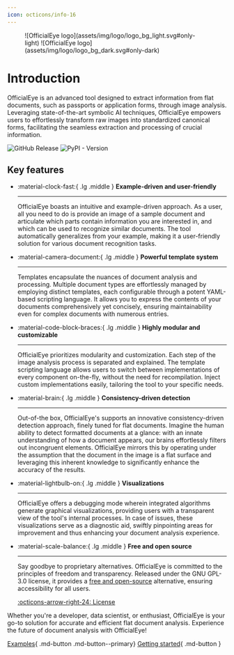 ```yaml
---
icon: octicons/info-16
---
```


<figure markdown>
![OfficialEye logo](assets/img/logo/logo_bg_light.svg#only-light)
![OfficialEye logo](assets/img/logo/logo_bg_dark.svg#only-dark)
</figure>

# Introduction

OfficialEye is an advanced tool designed to extract information from flat documents, such as passports or application forms, through image analysis. Leveraging state-of-the-art symbolic AI techniques, OfficialEye empowers users to effortlessly transform raw images into standardized canonical forms, facilitating the seamless extraction and processing of crucial information.

![GitHub Release](https://img.shields.io/github/v/release/ZeroBone/OfficialEye?label=latest%20release)
![PyPI - Version](https://img.shields.io/pypi/v/officialeye)


## Key features

<div class="grid cards" markdown>

-   :material-clock-fast:{ .lg .middle } __Example-driven and user-friendly__

    ---

    OfficialEye boasts an intuitive and example-driven approach. As a user, all you need to do is provide an image of a sample document and articulate which parts contain information you are interested in, and which can be used to recognize similar documents. The tool automatically generalizes from your example, making it a user-friendly solution for various document recognition tasks.

-   :material-camera-document:{ .lg .middle } __Powerful template system__

    ---

    Templates encapsulate the nuances of document analysis and processing. Multiple document types are effortlessly managed by employing distinct templates, each configurable through a potent YAML-based scripting language. It allows you to express the contents of your documents comprehensively yet concisely, ensuring maintainability even for complex documents with numerous entries.

-   :material-code-block-braces:{ .lg .middle } __Highly modular and customizable__

    ---

    OfficialEye prioritizes modularity and customization. Each step of the image analysis process is separated and explained. The template scripting language allows users to switch between implementations of every component on-the-fly, without the need for recompilation. Inject custom implementations easily, tailoring the tool to your specific needs.

-   :material-brain:{ .lg .middle } __Consistency-driven detection__

    ---
    
    Out-of-the box, OfficialEye's supports an innovative consistency-driven detection approach, finely tuned for flat documents. Imagine the human ability to detect formatted documents at a glance: with an innate understanding of how a document appears, our brains effortlessly filters out incongruent elements. OfficialEye mirrors this by operating under the assumption that the document in the image is a flat surface and leveraging this inherent knowledge to significantly enhance the accuracy of the results.

-   :material-lightbulb-on:{ .lg .middle } __Visualizations__

    ---

    OfficialEye offers a debugging mode wherein integrated algorithms generate graphical visualizations, providing users with a transparent view of the tool's internal processes. In case of issues, these visualizations serve as a diagnostic aid, swiftly pinpointing areas for improvement and thus enhancing your document analysis experience.

- :material-scale-balance:{ .lg .middle } __Free and open source__

    ---

    Say goodbye to proprietary alternatives. OfficialEye is committed to the principles of freedom and transparency. Released under the GNU GPL-3.0 license, it provides a [free and open-source](https://en.wikipedia.org/wiki/Free_and_open-source_software) alternative, ensuring accessibility for all users.

    [:octicons-arrow-right-24: License](usage/other/license.md)

</div>

Whether you're a developer, data scientist, or enthusiast, OfficialEye is your go-to solution for accurate and efficient flat document analysis. Experience the future of document analysis with OfficialEye!

[Examples](usage/examples.md){ .md-button .md-button--primary} [Getting started](usage/getting-started/index.md){ .md-button }